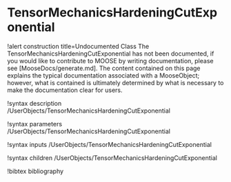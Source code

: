 <!-- MOOSE Documentation Stub: Remove this when content is added. -->

# TensorMechanicsHardeningCutExponential

!alert construction title=Undocumented Class
The TensorMechanicsHardeningCutExponential has not been documented, if you would like to contribute to MOOSE by
writing documentation, please see [MooseDocs/generate.md]. The content contained on this page explains
the typical documentation associated with a MooseObject; however, what is contained is ultimately
determined by what is necessary to make the documentation clear for users.

!syntax description /UserObjects/TensorMechanicsHardeningCutExponential

!syntax parameters /UserObjects/TensorMechanicsHardeningCutExponential

!syntax inputs /UserObjects/TensorMechanicsHardeningCutExponential

!syntax children /UserObjects/TensorMechanicsHardeningCutExponential

!bibtex bibliography
